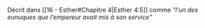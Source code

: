 Décrit dans [[16 - Esther#Chapitre 4|Esther 4:5]] comme *"l’un des eunuques que l’empereur avait mis à son service"*